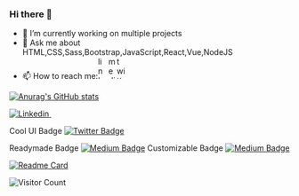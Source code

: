 ### Hi there 👋
- 🔭 I’m currently working on multiple projects
- 💬 Ask me about HTML,CSS,Sass,Bootstrap,JavaScript,React,Vue,NodeJS
- 📫 How to reach me:[<img src='https://cdn.jsdelivr.net/npm/simple-icons@3.0.1/icons/linkedin.svg' style="width:15px" alt='linkedin' height='40'>](https://www.linkedin.com/in/enes-inan-201b211a0/) [<img src='https://cdn.jsdelivr.net/npm/simple-icons@3.0.1/icons/medium.svg'  style="width:15px" alt='medium' height='40'>](https://enesinann.medium.com)[<img src='https://cdn.jsdelivr.net/npm/simple-icons@3.0.1/icons/twitter.svg'  style="width:15px" alt='twitter' height='40'>](https://twitter.com/enes_xyz)   

  
  
[![Anurag's GitHub stats](https://github-readme-stats.vercel.app/api?username=enes-dev&show_icons=true&theme=radical)](https://github.com/anuraghazra/github-readme-stats)

[![Linkedin](https://i.stack.imgur.com/gVE0j.png) ](https://www.linkedin.com/in/enes-inan-201b211a0/)
&nbsp;



Cool UI Badge
[![Twitter Badge](https://badgen.net/badge/icon/twitter?icon=twitter&label)](https://twitter.com/username)

Readymade Badge
[![Medium Badge](https://badgen.net/badge/icon/medium?icon=medium&label)](https://medium.com/@username)
Customizable Badge
[![Medium Badge](https://img.shields.io/badge/@username-black?style=flat&logo=medium&logoColor=white&link=https://medium.com/@username)](https://medium.com/@username)



[![Readme Card](https://github-readme-stats.vercel.app/api/pin/?username=enes-dev&repo=Go-port-scanner)](https://github.com/enes-dev/vue-todo)

![Visitor Count](https://profile-counter.glitch.me/{enes-dev}/count.svg)
<!--
**enes-dev/enes-dev** is a ✨ _special_ ✨ repository because its `README.md` (this file) appears on your GitHub profile.

Here are some ideas to get you started:

- 🔭 I’m currently working on ...
- 🌱 I’m currently learning ...
- 👯 I’m looking to collaborate on ...
- 🤔 I’m looking for help with ...
- 💬 Ask me about ...
- 📫 How to reach me: ...
- 😄 Pronouns: ...
- ⚡ Fun fact: ...
-->
